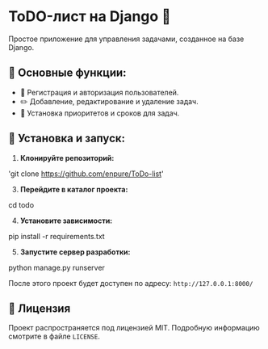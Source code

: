 # ToDO-лист на Django 📝

Простое приложение для управления задачами, созданное на базе Django.

## 🌟 Основные функции:

- 📌 Регистрация и авторизация пользователей.
- ✏️ Добавление, редактирование и удаление задач.
- 🔔 Установка приоритетов и сроков для задач.

## 🚀 Установка и запуск:

1. **Клонируйте репозиторий:**

'git clone https://github.com/enpure/ToDo-list'

3. **Перейдите в каталог проекта:**

cd todo

4. **Установите зависимости:**

pip install -r requirements.txt

5. **Запустите сервер разработки:**

python manage.py runserver

После этого проект будет доступен по адресу: `http://127.0.0.1:8000/`

## 📄 Лицензия

Проект распространяется под лицензией MIT. Подробную информацию смотрите в файле `LICENSE`.
